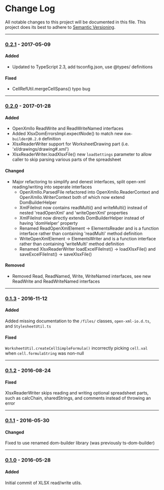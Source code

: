﻿# Change Log
All notable changes to this project will be documented in this file.
This project does its best to adhere to [Semantic Versioning](http://semver.org/).


--------
### [0.2.1](N/A) - 2017-05-09
#### Added
* Updated to TypeScript 2.3, add tsconfig.json, use @types/ definitions

#### Fixed
* CellRefUtil.mergeCellSpans() typo bug


--------
### [0.2.0](https://github.com/TeamworkGuy2/xlsx-spec-utils/commit/db984736c9c9e6d314404c10834c620d64ca7c21) - 2017-01-28
#### Added
* OpenXmlIo ReadWrite and ReadWriteNamed interfaces
* Added XlsxDomErrorsImpl.expectNode() to match new `dom-builder@0.2.0` definition
* XlsxReaderWriter support for WorksheetDrawing part (i.e. 'xl/drawings/drawing#.xml')
* XlsxReaderWriter.loadXlsxFile() new `loadSettings` parameter to allow caller to skip parsing various parts of the spreadsheet

#### Changed
* Major refactoring to simplify and denest interfaces, split open-xml reading/writing into seperate interfaces
  * OpenXmlIo.ParsedFile refactored into OpenXmlIo.ReaderContext and OpenXmlIo.WriterContext both of which now extend DomBuilderHelper
  * XmlFileInst now contains readMulti() and writeMulti() instead of nested 'readOpenXml' and 'writeOpenXml' properties
  * XmlFileInst now directly extends DomBuilderHelper instead of having 'domHelper' property
  * Renamed ReadOpenXmlElement -> ElementsReader and is a function interface rather than containing 'readMulti' method definition
  * WriteOpenXmlElement -> ElementsWriter and is a function interface rather than containing 'writeMulti' method definition
  * Renamed XlsxReaderWriter loadExcelFileInst() -> loadXlsxFile() and saveExcelFileInst() -> saveXlsxFile()

#### Removed
* Removed Read, ReadNamed, Write, WriteNamed interfaces, see new ReadWrite and ReadWriteNamed interfaces


--------
### [0.1.3](https://github.com/TeamworkGuy2/xlsx-spec-utils/commit/a6549b833a80912d52724a9ed3074a8865e8e884) - 2016-11-12
#### Added
Added missing documentation to the `/files/` classes, `open-xml-io.d.ts`, and `StylesheetUtil.ts`

#### Fixed
`WorksheetUtil.createCellSimpleFormula()` incorrectly picking `cell.val` when `cell.formulaString` was non-null


--------
### [0.1.2](https://github.com/TeamworkGuy2/xlsx-spec-utils/commit/3153a109a74c2ddaeada238c176f43ba648657a4) - 2016-08-24
#### Fixed
XlsxReaderWriter skips reading and writing optional spreadsheet parts, such as calcChain, sharedStrings, and comments instead of throwing an error


--------
### [0.1.1](https://github.com/TeamworkGuy2/xlsx-spec-utils/commit/9aee05563241ee8898d6373e9f95017d2f78f8fe) - 2016-05-30
#### Changed
Fixed to use renamed dom-builder library (was previously ts-dom-builder)


--------
### [0.1.0](https://github.com/TeamworkGuy2/xlsx-spec-utils/commit/b521f1c9ef97afcbd63d1cbaf4cd3ec028670beb) - 2016-05-28
#### Added
Initial commit of XLSX read/write utils.